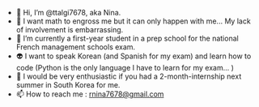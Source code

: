 - 👋 Hi, I’m @ttalgi7678, aka Nina. 
- 👀 I want math to engross me but it can only happen with me... My lack of involvement is embarrassing. 
- 🌱 I’m currently a first-year student in a prep school for the national French management schools exam. 
- 👽 I want to speak Korean (and Spanish for my exam) and learn how to code (Python is the only language I have to learn for my exam... )
- 💜 I would be very enthusiastic if you had a 2-month-internship next summer in South Korea for me. 
- 📫 How to reach me : rnina7678@gmail.com

<!---
ttalgi7678/ttalgi7678 is a ✨ special ✨ repository because its `README.md` (this file) appears on your GitHub profile.
You can click the Preview link to take a look at your changes.
--->
